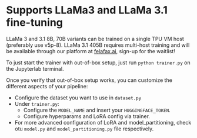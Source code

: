 # Supports LLaMa3 and LLaMa 3.1 fine-tuning

LLaMa 3 and 3.1 8B, 70B variants can be trained on a single TPU VM host (preferably use v5p-8). LLaMa 3.1 405B requires multi-host training and will be available through our platform at [felafax.ai](https://felafax.ai), sign-up for the waitlist!


To just start the trainer with out-of-box setup, just run `python trainer.py` on the Jupyterlab terminal.


Once you verify that out-of-box setup works, you can customize the different aspects of your pipeline:
- Configure the dataset you want to use in `dataset.py`
- Under `trainer.py`:
    - Configure the `MODEL_NAME` and insert your `HUGGINGFACE_TOKEN`.
    - Configure hyperparams and LoRA config via trainer.
- For more advanced configuration of LoRA and model_partitioning, check otu `model.py` and `model_partitioning.py` file respectively.
